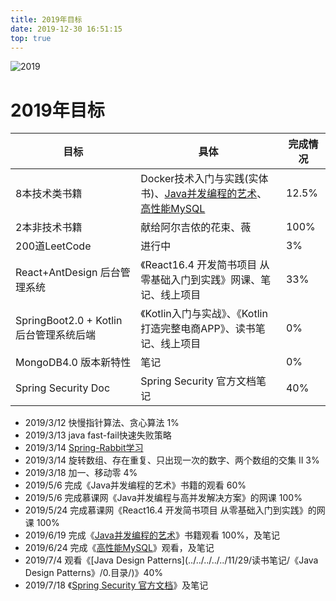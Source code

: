 ```yaml
---
title: 2019年目标
date: 2019-12-30 16:51:15
top: true
---
```


![2019](https://koral-home.oss-cn-beijing.aliyuncs.com/2019/new-year-3667925_960_720.jpg)

<!-- more -->

# 2019年目标

| 目标          | 具体 | 完成情况 |
| ------------- | ---- | -------- |
| 8本技术类书籍 |   Docker技术入门与实践(实体书)、[Java并发编程的艺术](../../../../12/01/读书笔记/《Java并发编程的艺术》/0.0_目录/)、[高性能MySQL](../../../../11/30/读书笔记/《高性能MySQL》/0.目录/)   |     12.5%     |
| 2本非技术书籍 |   献给阿尔吉侬的花束、薇   |     100%     |
| 200道LeetCode |   进行中   |     3%     |
| React+AntDesign 后台管理系统 | 《React16.4 开发简书项目 从零基础入门到实践》网课、笔记、线上项目 | 33% |
| SpringBoot2.0 + Kotlin 后台管理系统后端 | 《Kotlin入门与实战》、《Kotlin打造完整电商APP》、读书笔记、线上项目 | 0% |
| MongoDB4.0 版本新特性 | 笔记 | 0% |
| Spring Security Doc | Spring Security 官方文档笔记 | 40% |

- 2019/3/12 快慢指针算法、贪心算法 1%
- 2019/3/13 java fast-fail快速失败策略
- 2019/3/14 [Spring-Rabbit学习](https://docs.spring.io/spring-amqp/docs/2.0.4.RELEASE/reference/html/resources.html)
- 2019/3/14 旋转数组、存在重复、只出现一次的数字、两个数组的交集 II 3%
- 2019/3/18 加一、移动零 4%
- 2019/5/6  完成《Java并发编程的艺术》书籍的观看 60%
- 2019/5/6  完成慕课网《Java并发编程与高并发解决方案》的网课 100%
- 2019/5/24 完成慕课网《React16.4 开发简书项目 从零基础入门到实践》的网课 100%
- 2019/6/19 完成《[Java并发编程的艺术](../../../../../12/01/读书笔记/《Java并发编程的艺术》/0.目录/)》书籍观看 100%，及笔记
- 2019/6/24 完成《[高性能MySQL](../../../../../11/30/读书笔记/《高性能MySQL》/0.目录/)》观看，及笔记
- 2019/7/4 观看《[Java Design Patterns](../../../../../11/29/读书笔记/《Java Design Patterns》/0.目录/)》40%
- 2019/7/18 《[Spring Security 官方文档](../../../../../07/19/读书笔记/《SpringSecurity》/0.目录/)》及笔记

